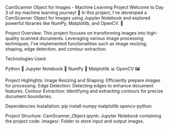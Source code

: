 CamScanner Object for Images - Machine Learning Project
Welcome to Day 3 of my machine learning journey! 🚀 In this project, I've developed a CamScanner Object for images using Jupyter Notebook and explored powerful libraries like NumPy, Matplotlib, and OpenCV. 📸

Project Overview:
This project focuses on transforming images into high-quality scanned documents. Leveraging various image processing techniques, I've implemented functionalities such as image resizing, shaping, edge detection, and contour extraction.

Technologies Used:

Python 🐍
Jupyter Notebook 📒
NumPy 🧮
Matplotlib 📊
OpenCV 🖼️

Project Highlights:
Image Resizing and Shaping: Efficiently prepare images for processing.
Edge Detection: Detecting edges to enhance document features.
Contour Extraction: Identifying and extracting contours for precise document boundaries.

Dependencies Installation:
pip install numpy matplotlib opencv-python

Project Structure:
CamScanner_Object.ipynb: Jupyter Notebook containing the project code.
images/: Folder to store input and output images.
